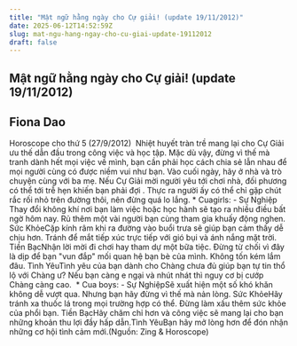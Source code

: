 ```yaml
---
title: "Mật ngữ hằng ngày cho Cự giải! (update 19/11/2012)"
date: 2025-06-12T14:52:59Z
slug: mat-ngu-hang-ngay-cho-cu-giai-update-19112012
draft: false
---
```


## Mật ngữ hằng ngày cho Cự giải! (update 19/11/2012)

## Fiona Dao

Horoscope cho thứ 5 (27/9/2012)​ ​ ​Nhiệt huyết tràn trề mang lại cho Cự Giải ưu thế dẫn đầu trong công việc và học tập. Mặc dù vậy, đừng vì thế mà tranh dành hết mọi việc về mình, bạn cần phải học cách chia sẻ lẫn nhau để mọi người cùng có được niềm vui như bạn. Vào cuối ngày, hãy ở nhà và trò chuyện cùng với ba mẹ. ​Nếu Cự Giải mời người yêu tới chơi nhà, đối phương có thể tới trễ hẹn khiến bạn phải đợi​ 
. Thực ra người ấy có thể chỉ gặp chút rắc rối nhỏ trên đường thôi, nên đừng quá lo lắng.​ ​* Cuagirls:​ ​- Sự Nghiệp​Thay đổi không khí nơi bạn làm việc hoặc học hành sẽ tạo ra nhiều điều bất ngờ hôm nay. Rủ thêm một vài người bạn cùng tham gia khuấy động nghen.​ ​Sức Khỏe​Cặp kính râm khi ra đường vào buổi trưa sẽ giúp bạn cảm thấy dễ chịu hơn. Tránh để mắt tiếp xúc trực tiếp với gió bụi và ánh nắng mặt trời.​ ​Tiền Bạc​Nhận lời mời đi chơi hay tham dự một bữa tiệc. Đừng từ chối vì đây là dịp để bạn "vun đắp" mối quan hệ bạn bè của mình. Không tốn kém lắm đâu.​ ​Tình Yêu​Tình yêu của bạn dành cho Chàng chưa đủ giúp bạn tự tin thổ lộ với Chàng ư? Nếu bạn càng e ngại và nhút nhát thì nguy cơ bị cướp Chàng càng cao.​ ​ * Cua boys:​ ​- Sự Nghiệp​Sẽ xuất hiện một số khó khăn không dễ vượt qua. Nhưng bạn hãy đừng vì thế mà nản lòng.​ ​Sức Khỏe​Hãy tránh xa thuốc lá trong mọi trường hợp có thể. Đừng làm xấu thêm sức khỏe của phổi bạn.​ ​Tiền Bạc​Hãy chăm chỉ hơn và công việc sẽ mang lại cho bạn những khoản thu lợi đầy hấp dẫn.​ ​Tình Yêu​Bạn hãy mở lòng hơn để đón nhận những cơ hội tình cảm mới.​ ​(Nguồn: Zing & Horoscope)​